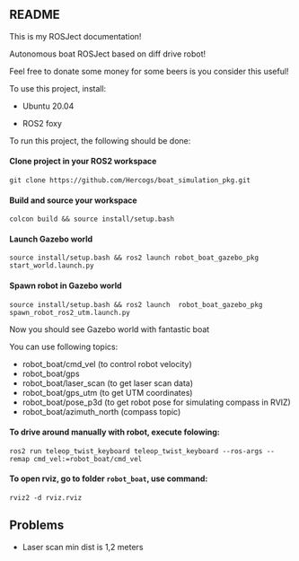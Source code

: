 ## README
This is my ROSJect documentation!

Autonomous boat ROSJect based on diff drive robot!

Feel free to donate some money for some beers is you consider this useful!

To use this project, install:

- Ubuntu 20.04

- ROS2 foxy

To run this project, the following should be done:

#### Clone project in your ROS2 workspace
```git clone https://github.com/Hercogs/boat_simulation_pkg.git```

#### Build and source your workspace
```colcon build && source install/setup.bash```

#### Launch Gazebo world
```source install/setup.bash && ros2 launch robot_boat_gazebo_pkg start_world.launch.py```

#### Spawn robot in Gazebo world
```source install/setup.bash && ros2 launch  robot_boat_gazebo_pkg spawn_robot_ros2_utm.launch.py```


Now you should see Gazebo world with fantastic boat

You can use following topics:

- robot_boat/cmd_vel        (to control robot velocity)
- robot_boat/gps            
- robot_boat/laser_scan     (to get laser scan data)
- robot_boat/gps_utm        (to get UTM coordinates)
- robot_boat/pose_p3d       (to get robot pose for simulating compass in RVIZ)
- robot_boat/azimuth_north  (compass topic)

#### To drive around manually with robot, execute folowing:
```ros2 run teleop_twist_keyboard teleop_twist_keyboard --ros-args --remap cmd_vel:=robot_boat/cmd_vel```

#### To open rviz, go to folder `robot_boat`, use command:
```rviz2 -d rviz.rviz```


## Problems

 - Laser scan min dist is 1,2 meters

